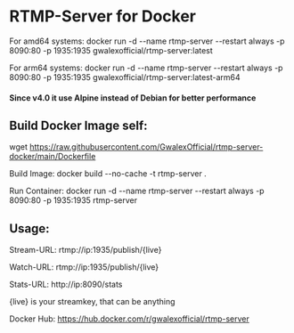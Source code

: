 # RTMP-Server for Docker

For amd64 systems: docker run -d --name rtmp-server --restart always -p 8090:80 -p 1935:1935 gwalexofficial/rtmp-server:latest

For arm64 systems: docker run -d --name rtmp-server --restart always -p 8090:80 -p 1935:1935 gwalexofficial/rtmp-server:latest-arm64

#### Since v4.0 it use Alpine instead of Debian for better performance 

## Build Docker Image self:

wget https://raw.githubusercontent.com/GwalexOfficial/rtmp-server-docker/main/Dockerfile

Build Image: docker build --no-cache -t rtmp-server .

Run Container: docker run -d --name rtmp-server --restart always -p 8090:80 -p 1935:1935 rtmp-server

## Usage:

Stream-URL: rtmp://ip:1935/publish/{live}

Watch-URL: rtmp://ip:1935/publish/{live}

Stats-URL: http://ip:8090/stats

{live} is your streamkey, that can be anything

Docker Hub: https://hub.docker.com/r/gwalexofficial/rtmp-server
